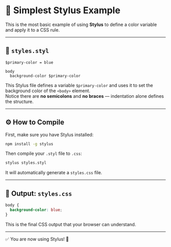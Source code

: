 # 🎨 Simplest Stylus Example

This is the most basic example of using **Stylus** to define a color variable and apply it to a CSS rule.

---

## 📄 `styles.styl`

```stylus
$primary-color = blue

body
  background-color $primary-color
```

This Stylus file defines a variable `$primary-color` and uses it to set the background color of the `<body>` element.  
Notice there are **no semicolons** and **no braces** — indentation alone defines the structure.

---

## ⚙️ How to Compile

First, make sure you have Stylus installed:

```bash
npm install -g stylus
```

Then compile your `.styl` file to `.css`:

```bash
stylus styles.styl
```

It will automatically generate a `styles.css` file.

---

## 📄 Output: `styles.css`

```css
body {
  background-color: blue;
}
```

This is the final CSS output that your browser can understand.

---

✅ You are now using Stylus! 🎉
